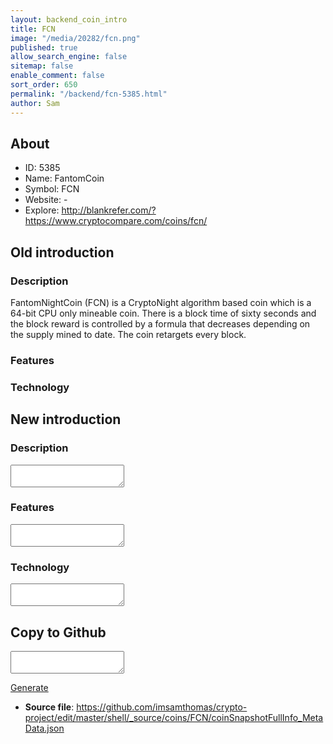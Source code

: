```yaml
---
layout: backend_coin_intro
title: FCN
image: "/media/20282/fcn.png"
published: true
allow_search_engine: false
sitemap: false
enable_comment: false
sort_order: 650
permalink: "/backend/fcn-5385.html"
author: Sam
---
```


## About

- ID: 5385
- Name: FantomCoin 
- Symbol: FCN
- Website: -
- Explore: http://blankrefer.com/?https://www.cryptocompare.com/coins/fcn/


## Old introduction

### Description

<p>FantomNightCoin (FCN) is a CryptoNight algorithm based coin which is a 64-bit CPU only mineable coin. There is a block time of sixty seconds and the block reward is controlled by a formula that decreases depending on the supply mined to date. The coin retargets every block.</p>

### Features


### Technology




## New introduction


### Description
<textarea id="meta_description" name="description"></textarea>

### Features
<textarea id="meta_features" name="features"></textarea>

### Technology
<textarea id="meta_technology" name="technology"></textarea>


## Copy to Github

<textarea id="coinsnapshotfullinfo_metadata"></textarea>

<a href="#gen" onclick="generateMetaDatJson()">Generate</a>

- **Source file**: <a href="https://github.com/imsamthomas/crypto-project/edit/master/shell/_source/coins/FCN/coinSnapshotFullInfo_MetaData.json">https://github.com/imsamthomas/crypto-project/edit/master/shell/_source/coins/FCN/coinSnapshotFullInfo_MetaData.json</a>

